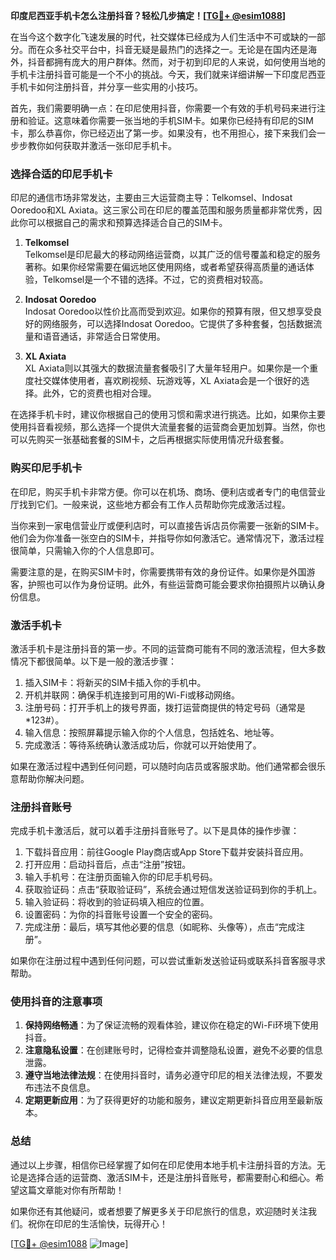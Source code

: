 **印度尼西亚手机卡怎么注册抖音？轻松几步搞定！[[TG💪+ @esim1088](https://t.me/s/esim1088)]**

在当今这个数字化飞速发展的时代，社交媒体已经成为人们生活中不可或缺的一部分。而在众多社交平台中，抖音无疑是最热门的选择之一。无论是在国内还是海外，抖音都拥有庞大的用户群体。然而，对于初到印尼的人来说，如何使用当地的手机卡注册抖音可能是一个不小的挑战。今天，我们就来详细讲解一下印度尼西亚手机卡如何注册抖音，并分享一些实用的小技巧。

首先，我们需要明确一点：在印尼使用抖音，你需要一个有效的手机号码来进行注册和验证。这意味着你需要一张当地的手机SIM卡。如果你已经持有印尼的SIM卡，那么恭喜你，你已经迈出了第一步。如果没有，也不用担心，接下来我们会一步步教你如何获取并激活一张印尼手机卡。

### **选择合适的印尼手机卡**

印尼的通信市场非常发达，主要由三大运营商主导：Telkomsel、Indosat Ooredoo和XL Axiata。这三家公司在印尼的覆盖范围和服务质量都非常优秀，因此你可以根据自己的需求和预算选择适合自己的SIM卡。

1. **Telkomsel**  
   Telkomsel是印尼最大的移动网络运营商，以其广泛的信号覆盖和稳定的服务著称。如果你经常需要在偏远地区使用网络，或者希望获得高质量的通话体验，Telkomsel是一个不错的选择。不过，它的资费相对较高。

2. **Indosat Ooredoo**  
   Indosat Ooredoo以性价比高而受到欢迎。如果你的预算有限，但又想享受良好的网络服务，可以选择Indosat Ooredoo。它提供了多种套餐，包括数据流量和语音通话，非常适合日常使用。

3. **XL Axiata**  
   XL Axiata则以其强大的数据流量套餐吸引了大量年轻用户。如果你是一个重度社交媒体使用者，喜欢刷视频、玩游戏等，XL Axiata会是一个很好的选择。此外，它的资费也相对合理。

在选择手机卡时，建议你根据自己的使用习惯和需求进行挑选。比如，如果你主要使用抖音看视频，那么选择一个提供大流量套餐的运营商会更加划算。当然，你也可以先购买一张基础套餐的SIM卡，之后再根据实际使用情况升级套餐。

### **购买印尼手机卡**

在印尼，购买手机卡非常方便。你可以在机场、商场、便利店或者专门的电信营业厅找到它们。一般来说，这些地方都会有工作人员帮助你完成激活过程。

当你来到一家电信营业厅或便利店时，可以直接告诉店员你需要一张新的SIM卡。他们会为你准备一张空白的SIM卡，并指导你如何激活它。通常情况下，激活过程很简单，只需输入你的个人信息即可。

需要注意的是，在购买SIM卡时，你需要携带有效的身份证件。如果你是外国游客，护照也可以作为身份证明。此外，有些运营商可能会要求你拍摄照片以确认身份信息。

### **激活手机卡**

激活手机卡是注册抖音的第一步。不同的运营商可能有不同的激活流程，但大多数情况下都很简单。以下是一般的激活步骤：

1. 插入SIM卡：将新买的SIM卡插入你的手机中。
2. 开机并联网：确保手机连接到可用的Wi-Fi或移动网络。
3. 注册号码：打开手机上的拨号界面，拨打运营商提供的特定号码（通常是*123#）。
4. 输入信息：按照屏幕提示输入你的个人信息，包括姓名、地址等。
5. 完成激活：等待系统确认激活成功后，你就可以开始使用了。

如果在激活过程中遇到任何问题，可以随时向店员或客服求助。他们通常都会很乐意帮助你解决问题。

### **注册抖音账号**

完成手机卡激活后，就可以着手注册抖音账号了。以下是具体的操作步骤：

1. 下载抖音应用：前往Google Play商店或App Store下载并安装抖音应用。
2. 打开应用：启动抖音后，点击“注册”按钮。
3. 输入手机号：在注册页面输入你的印尼手机号码。
4. 获取验证码：点击“获取验证码”，系统会通过短信发送验证码到你的手机上。
5. 输入验证码：将收到的验证码填入相应的位置。
6. 设置密码：为你的抖音账号设置一个安全的密码。
7. 完成注册：最后，填写其他必要的信息（如昵称、头像等），点击“完成注册”。

如果你在注册过程中遇到任何问题，可以尝试重新发送验证码或联系抖音客服寻求帮助。

### **使用抖音的注意事项**

1. **保持网络畅通**：为了保证流畅的观看体验，建议你在稳定的Wi-Fi环境下使用抖音。
2. **注意隐私设置**：在创建账号时，记得检查并调整隐私设置，避免不必要的信息泄露。
3. **遵守当地法律法规**：在使用抖音时，请务必遵守印尼的相关法律法规，不要发布违法不良信息。
4. **定期更新应用**：为了获得更好的功能和服务，建议定期更新抖音应用至最新版本。

### **总结**

通过以上步骤，相信你已经掌握了如何在印尼使用本地手机卡注册抖音的方法。无论是选择合适的运营商、激活SIM卡，还是注册抖音账号，都需要耐心和细心。希望这篇文章能对你有所帮助！

如果你还有其他疑问，或者想要了解更多关于印尼旅行的信息，欢迎随时关注我们。祝你在印尼的生活愉快，玩得开心！

[[TG💪+ @esim1088](https://t.me/s/esim1088) ![Image](https://i.postimg.cc/4NQfJmqS/Snipaste-2025-05-13-00-14-12.png)]